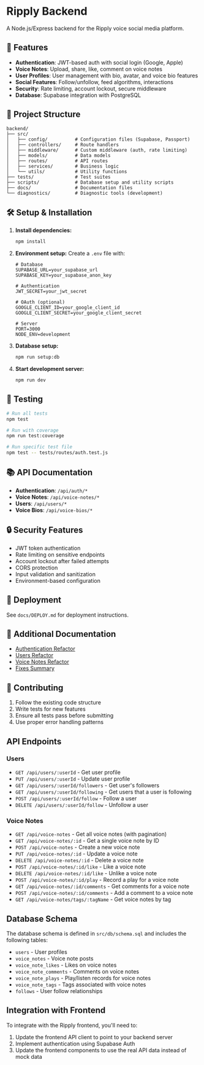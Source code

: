 # Ripply Backend

A Node.js/Express backend for the Ripply voice social media platform.

## 🚀 Features

- **Authentication**: JWT-based auth with social login (Google, Apple)
- **Voice Notes**: Upload, share, like, comment on voice notes
- **User Profiles**: User management with bio, avatar, and voice bio features
- **Social Features**: Follow/unfollow, feed algorithms, interactions
- **Security**: Rate limiting, account lockout, secure middleware
- **Database**: Supabase integration with PostgreSQL

## 📁 Project Structure

```
backend/
├── src/
│   ├── config/          # Configuration files (Supabase, Passport)
│   ├── controllers/     # Route handlers
│   ├── middleware/      # Custom middleware (auth, rate limiting)
│   ├── models/          # Data models
│   ├── routes/          # API routes
│   ├── services/        # Business logic
│   └── utils/           # Utility functions
├── tests/               # Test suites
├── scripts/             # Database setup and utility scripts
├── docs/                # Documentation files
└── diagnostics/         # Diagnostic tools (development)
```

## 🛠️ Setup & Installation

1. **Install dependencies:**
   ```bash
   npm install
   ```

2. **Environment setup:**
   Create a `.env` file with:
   ```
   # Database
   SUPABASE_URL=your_supabase_url
   SUPABASE_KEY=your_supabase_anon_key
   
   # Authentication
   JWT_SECRET=your_jwt_secret
   
   # OAuth (optional)
   GOOGLE_CLIENT_ID=your_google_client_id
   GOOGLE_CLIENT_SECRET=your_google_client_secret
   
   # Server
   PORT=3000
   NODE_ENV=development
   ```

3. **Database setup:**
   ```bash
   npm run setup:db
   ```

4. **Start development server:**
   ```bash
   npm run dev
   ```

## 🧪 Testing

```bash
# Run all tests
npm test

# Run with coverage
npm run test:coverage

# Run specific test file
npm test -- tests/routes/auth.test.js
```

## 📚 API Documentation

- **Authentication**: `/api/auth/*`
- **Voice Notes**: `/api/voice-notes/*`
- **Users**: `/api/users/*`
- **Voice Bios**: `/api/voice-bios/*`

## 🔒 Security Features

- JWT token authentication
- Rate limiting on sensitive endpoints
- Account lockout after failed attempts
- CORS protection
- Input validation and sanitization
- Environment-based configuration

## 🚀 Deployment

See `docs/DEPLOY.md` for deployment instructions.

## 📖 Additional Documentation

- [Authentication Refactor](docs/AUTH_REFACTOR.md)
- [Users Refactor](docs/USERS_REFACTOR.md)
- [Voice Notes Refactor](docs/VOICE_NOTES_REFACTOR.md)
- [Fixes Summary](docs/FIXES_SUMMARY.md)

## 🤝 Contributing

1. Follow the existing code structure
2. Write tests for new features
3. Ensure all tests pass before submitting
4. Use proper error handling patterns

## API Endpoints

### Users

- `GET /api/users/:userId` - Get user profile
- `PUT /api/users/:userId` - Update user profile
- `GET /api/users/:userId/followers` - Get user's followers
- `GET /api/users/:userId/following` - Get users that a user is following
- `POST /api/users/:userId/follow` - Follow a user
- `DELETE /api/users/:userId/follow` - Unfollow a user

### Voice Notes

- `GET /api/voice-notes` - Get all voice notes (with pagination)
- `GET /api/voice-notes/:id` - Get a single voice note by ID
- `POST /api/voice-notes` - Create a new voice note
- `PUT /api/voice-notes/:id` - Update a voice note
- `DELETE /api/voice-notes/:id` - Delete a voice note
- `POST /api/voice-notes/:id/like` - Like a voice note
- `DELETE /api/voice-notes/:id/like` - Unlike a voice note
- `POST /api/voice-notes/:id/play` - Record a play for a voice note
- `GET /api/voice-notes/:id/comments` - Get comments for a voice note
- `POST /api/voice-notes/:id/comments` - Add a comment to a voice note
- `GET /api/voice-notes/tags/:tagName` - Get voice notes by tag

## Database Schema

The database schema is defined in `src/db/schema.sql` and includes the following tables:

- `users` - User profiles
- `voice_notes` - Voice note posts
- `voice_note_likes` - Likes on voice notes
- `voice_note_comments` - Comments on voice notes
- `voice_note_plays` - Play/listen records for voice notes
- `voice_note_tags` - Tags associated with voice notes
- `follows` - User follow relationships

## Integration with Frontend

To integrate with the Ripply frontend, you'll need to:

1. Update the frontend API client to point to your backend server
2. Implement authentication using Supabase Auth
3. Update the frontend components to use the real API data instead of mock data
